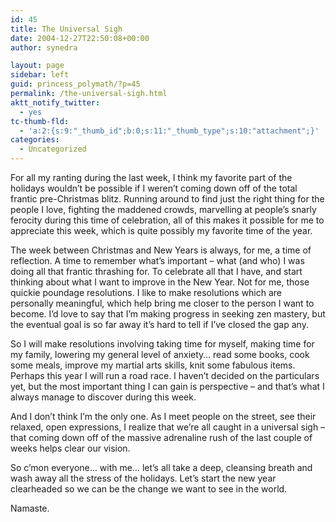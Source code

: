 ```yaml
---
id: 45
title: The Universal Sigh
date: 2004-12-27T22:50:08+00:00
author: synedra

layout: page
sidebar: left
guid: princess_polymath/?p=45
permalink: /the-universal-sigh.html
aktt_notify_twitter:
  - yes
tc-thumb-fld:
  - 'a:2:{s:9:"_thumb_id";b:0;s:11:"_thumb_type";s:10:"attachment";}'
categories:
  - Uncategorized
---
```

For all my ranting during the last week, I think my favorite part of the holidays wouldn&#8217;t be possible if I weren&#8217;t coming down off of the total frantic pre-Christmas blitz. Running around to find just the right thing for the people I love, fighting the maddened crowds, marvelling at people&#8217;s snarly ferocity during this time of celebration, all of this makes it possible for me to appreciate this week, which is quite possibly my favorite time of the year.
  
The week between Christmas and New Years is always, for me, a time of reflection. A time to remember what&#8217;s important &#8211; what (and who) I was doing all that frantic thrashing for. To celebrate all that I have, and start thinking about what I want to improve in the New Year. Not for me, those quickie poundage resolutions. I like to make resolutions which are personally meaningful, which help bring me closer to the person I want to become. I&#8217;d love to say that I&#8217;m making progress in seeking zen mastery, but the eventual goal is so far away it&#8217;s hard to tell if I&#8217;ve closed the gap any.
  
So I will make resolutions involving taking time for myself, making time for my family, lowering my general level of anxiety&#8230; read some books, cook some meals, improve my martial arts skills, knit some fabulous items. Perhaps this year I will run a road race. I haven&#8217;t decided on the particulars yet, but the most important thing I can gain is perspective &#8211; and that&#8217;s what I always manage to discover during this week.
  
And I don&#8217;t think I&#8217;m the only one. As I meet people on the street, see their relaxed, open expressions, I realize that we&#8217;re all caught in a universal sigh &#8211; that coming down off of the massive adrenaline rush of the last couple of weeks helps clear our vision.
  
So c&#8217;mon everyone&#8230; with me&#8230; let&#8217;s all take a deep, cleansing breath and wash away all the stress of the holidays. Let&#8217;s start the new year clearheaded so we can be the change we want to see in the world.
  
Namaste.